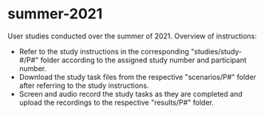 # summer-2021

User studies conducted over the summer of 2021. Overview of instructions:

- Refer to the study instructions in the corresponding "studies/study-#/P#" folder according to the assigned study number and participant number. 
- Download the study task files from the respective "scenarios/P#" folder after referring to the study instructions. 
- Screen and audio record the study tasks as they are completed and upload the recordings to the respective "results/P#" folder. 
